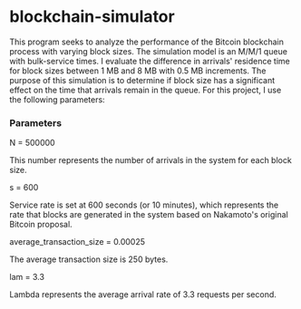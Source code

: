 # blockchain-simulator

This program seeks to analyze the performance of the Bitcoin blockchain process with varying block sizes. The simulation model is an M/M/1 queue with bulk-service times. I evaluate the difference in arrivals' residence time for block sizes between 1 MB and 8 MB with 0.5 MB increments. The purpose of this simulation is to determine if block size has a significant effect on the time that arrivals remain in the queue. For this project, I use the following parameters:

### Parameters
N = 500000

This number represents the number of arrivals in the system for each block size.


s = 600

Service rate is set at 600 seconds (or 10 minutes), which represents the rate that blocks are generated in the system based on Nakamoto's original Bitcoin proposal. 


average_transaction_size = 0.00025 

The average transaction size is 250 bytes.


lam = 3.3

Lambda represents the average arrival rate of 3.3 requests per second. 
